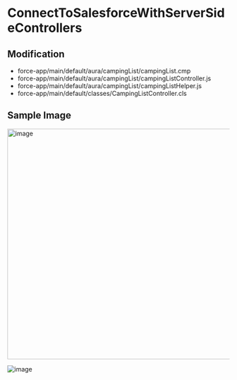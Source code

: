 # ConnectToSalesforceWithServerSideControllers

## Modification
- force-app/main/default/aura/campingList/campingList.cmp
- force-app/main/default/aura/campingList/campingListController.js
- force-app/main/default/aura/campingList/campingListHelper.js
- force-app/main/default/classes/CampingListController.cls

## Sample Image
<img width="523" alt="image" src="https://user-images.githubusercontent.com/20549208/153383097-8cd25cb7-f792-41d7-a761-4ae73f4c976b.png">  

![image](https://user-images.githubusercontent.com/20549208/153383220-bb4acb8a-dd83-4390-a03c-b807247020cf.png)

